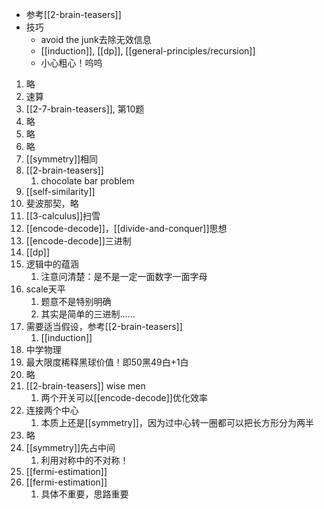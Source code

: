 - 参考[[2-brain-teasers]]
- 技巧
  - avoid the junk去除无效信息
  - [[induction]], [[dp]], [[general-principles/recursion]]
  - 小心粗心！呜呜
1. 略
2. 速算
3. [[2-7-brain-teasers]], 第10题
4. 略
5. 略
6. 略
7. [[symmetry]]相同
8. [[2-brain-teasers]]
   1. chocolate bar problem
9. [[self-similarity]]
10. 斐波那契，略
11. [[3-calculus]]扫雪
12. [[encode-decode]]，[[divide-and-conquer]]思想
13. [[encode-decode]]三进制
14. [[dp]]
15. 逻辑中的蕴涵
    1.  注意问清楚：是不是一定一面数字一面字母
16. scale天平
    1.  题意不是特别明确
    2.  其实是简单的三进制……
17. 需要适当假设，参考[[2-brain-teasers]]
    1.  [[induction]]
18. 中学物理
19. 最大限度稀释黑球价值！即50黑49白+1白
20. 略
21. [[2-brain-teasers]] wise men
    1.  两个开关可以[[encode-decode]]优化效率
22. 连接两个中心
    1.  本质上还是[[symmetry]]，因为过中心转一圈都可以把长方形分为两半
23. 略
24. [[symmetry]]先占中间
    1.  利用对称中的不对称！
25. [[fermi-estimation]]
26. [[fermi-estimation]]
    1.  具体不重要，思路重要